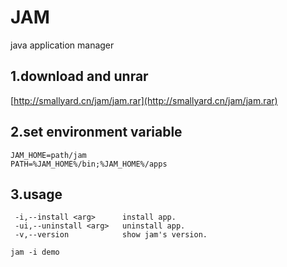 # JAM
java application manager

## 1.download and unrar

[http://smallyard.cn/jam/jam.rar](http://smallyard.cn/jam/jam.rar)

## 2.set environment variable

```
JAM_HOME=path/jam
PATH=%JAM_HOME%/bin;%JAM_HOME%/apps
```

## 3.usage

```
 -i,--install <arg>      install app.
 -ui,--uninstall <arg>   uninstall app.
 -v,--version            show jam's version.
```

```
jam -i demo
```
